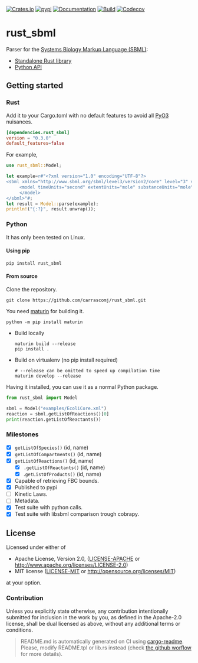 [![Crates.io](https://img.shields.io/crates/v/rust_sbml.svg)](https://crates.io/crates/rust_sbml)
[![pypi](https://img.shields.io/pypi/v/rust_sbml.svg)](https://pypi.org/project/rust_sbml/)
[![Documentation](https://docs.rs/rust_sbml/badge.svg)](https://docs.rs/rust_sbml/)
[![Build](https://github.com/carrascomj/rust_sbml/workflows/build/badge.svg)](https://github.com/carrascomj/rust_sbml)
[![Codecov](https://codecov.io/github/carrascomj/rust_sbml/coverage.svg?branch=trunk)](https://codecov.io/gh/carrascomj/rust_sbml)

# rust_sbml

Parser for the [Systems Biology Markup Language (SBML)](http://sbml.org/Special/specifications/sbml-level-3/version-2/core/release-2/sbml-level-3-version-2-release-2-core.pdf):
  * [Standalone Rust library](#rust)
  * [Python API](#python)

## Getting started

### Rust
Add it to your Cargo.toml with no default features to avoid all
[PyO3](https://github.com/PyO3/pyo3) nuisances.

```toml
[dependencies.rust_sbml]
version = "0.3.0"
default_features=false
```

For example,

```rust
use rust_sbml::Model;

let example=r#"<?xml version="1.0" encoding="UTF-8"?>
<sbml xmlns="http://www.sbml.org/sbml/level3/version2/core" level="3" version="2">
     <model timeUnits="second" extentUnits="mole" substanceUnits="mole">
     </model>
</sbml>"#;
let result = Model::parse(example);
println!("{:?}", result.unwrap());
```

### Python
It has only been tested on Linux.
#### Using pip

```shell
pip install rust_sbml
```

#### From source
Clone the repository.
```shell
git clone https://github.com/carrascomj/rust_sbml.git
```
You need [maturin](https://github.com/PyO3/maturin) for building it.
```shell
python -m pip install maturin
```
* Build locally
  ```shell
  maturin build --release
  pip install .
  ```
* Build on virtualenv (no pip install required)
  ```shell
  # --release can be omitted to speed up compilation time
  maturin develop --release
  ```

Having it installed, you can use it as a normal Python package.

```python
from rust_sbml import Model

sbml = Model("examples/EcoliCore.xml")
reaction = sbml.getListOfReactions()[0]
print(reaction.getListOfReactants())
```

### Milestones
* [x] `getListOfSpecies()` (id, name)
* [x] `getListOfCompartments()` (id, name)
* [x] `getListOfReactions()` (id, name)
  * [x] `.getListOfReactants()` (id, name)
  * [x] .`getListOfProducts()` (id, name)
* [x] Capable of retrieving FBC bounds.
* [x] Published to pypi
* [ ] Kinetic Laws.
* [ ] Metadata.
* [x] Test suite with python calls.
* [x] Test suite with libsbml comparison trough cobrapy.

## License

Licensed under either of

- Apache License, Version 2.0, ([LICENSE-APACHE](LICENSE-APACHE) or http://www.apache.org/licenses/LICENSE-2.0)
- MIT license ([LICENSE-MIT](LICENSE-MIT) or http://opensource.org/licenses/MIT)

at your option.

### Contribution

Unless you explicitly state otherwise, any contribution intentionally submitted
for inclusion in the work by you, as defined in the Apache-2.0 license, shall be dual licensed as above, without any
additional terms or conditions.

> README.md is automatically generated on CI using [cargo-readme](https://github.com/livioribeiro/cargo-readme). Please, modify README.tpl or lib.rs instead (check [the github worflow](https://github.com/carrascomj/rust_sbml/blob/trunk/.github/workflows/readme.yml) for more details).
